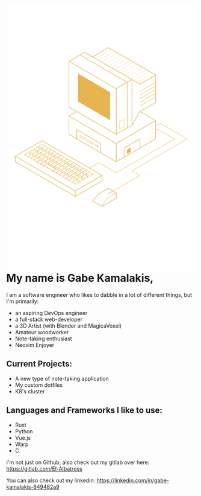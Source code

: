 <img src="computer-line-art.svg" width="500px" align="right">

# My name is Gabe Kamalakis,


I am a software engineer who likes to dabble in a lot of different things, but I'm primarily:
- an aspiring DevOps engineer
- a full-stack web-developer
- a 3D Artist (with Blender and MagicaVoxel)
- Amateur woodworker
- Note-taking enthusiast
- Neovim Enjoyer

## Current Projects:
- A new type of note-taking application
- My custom dotfiles
- K8's cluster

## Languages and Frameworks I like to use:
- Rust
- Python
- Vue.js
- Warp
- C

I'm not just on Github, also check out my gitlab over here: https://gitlab.com/El-Albatross

You can also check out my linkedin: https://linkedin.com/in/gabe-kamalakis-849482a9

<!---
omarkamalakis/omarkamalakis is a ✨ special ✨ repository because its `README.md` (this file) appears on your GitHub profile.
You can click the Preview link to take a look at your changes.
--->
